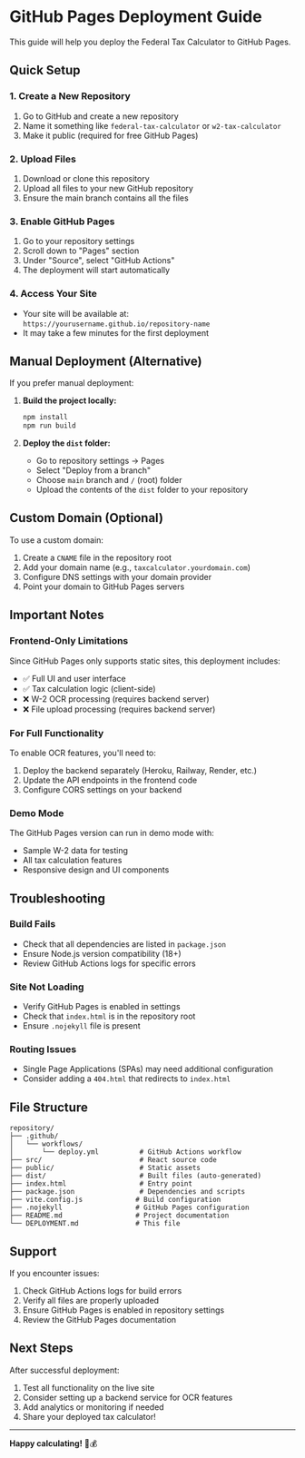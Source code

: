 # GitHub Pages Deployment Guide

This guide will help you deploy the Federal Tax Calculator to GitHub Pages.

## Quick Setup

### 1. Create a New Repository
1. Go to GitHub and create a new repository
2. Name it something like `federal-tax-calculator` or `w2-tax-calculator`
3. Make it public (required for free GitHub Pages)

### 2. Upload Files
1. Download or clone this repository
2. Upload all files to your new GitHub repository
3. Ensure the main branch contains all the files

### 3. Enable GitHub Pages
1. Go to your repository settings
2. Scroll down to "Pages" section
3. Under "Source", select "GitHub Actions"
4. The deployment will start automatically

### 4. Access Your Site
- Your site will be available at: `https://yourusername.github.io/repository-name`
- It may take a few minutes for the first deployment

## Manual Deployment (Alternative)

If you prefer manual deployment:

1. **Build the project locally:**
   ```bash
   npm install
   npm run build
   ```

2. **Deploy the `dist` folder:**
   - Go to repository settings → Pages
   - Select "Deploy from a branch"
   - Choose `main` branch and `/` (root) folder
   - Upload the contents of the `dist` folder to your repository

## Custom Domain (Optional)

To use a custom domain:

1. Create a `CNAME` file in the repository root
2. Add your domain name (e.g., `taxcalculator.yourdomain.com`)
3. Configure DNS settings with your domain provider
4. Point your domain to GitHub Pages servers

## Important Notes

### Frontend-Only Limitations
Since GitHub Pages only supports static sites, this deployment includes:
- ✅ Full UI and user interface
- ✅ Tax calculation logic (client-side)
- ❌ W-2 OCR processing (requires backend server)
- ❌ File upload processing (requires backend server)

### For Full Functionality
To enable OCR features, you'll need to:
1. Deploy the backend separately (Heroku, Railway, Render, etc.)
2. Update the API endpoints in the frontend code
3. Configure CORS settings on your backend

### Demo Mode
The GitHub Pages version can run in demo mode with:
- Sample W-2 data for testing
- All tax calculation features
- Responsive design and UI components

## Troubleshooting

### Build Fails
- Check that all dependencies are listed in `package.json`
- Ensure Node.js version compatibility (18+)
- Review GitHub Actions logs for specific errors

### Site Not Loading
- Verify GitHub Pages is enabled in settings
- Check that `index.html` is in the repository root
- Ensure `.nojekyll` file is present

### Routing Issues
- Single Page Applications (SPAs) may need additional configuration
- Consider adding a `404.html` that redirects to `index.html`

## File Structure

```
repository/
├── .github/
│   └── workflows/
│       └── deploy.yml          # GitHub Actions workflow
├── src/                        # React source code
├── public/                     # Static assets
├── dist/                       # Built files (auto-generated)
├── index.html                  # Entry point
├── package.json                # Dependencies and scripts
├── vite.config.js             # Build configuration
├── .nojekyll                  # GitHub Pages configuration
├── README.md                  # Project documentation
└── DEPLOYMENT.md              # This file
```

## Support

If you encounter issues:
1. Check GitHub Actions logs for build errors
2. Verify all files are properly uploaded
3. Ensure GitHub Pages is enabled in repository settings
4. Review the GitHub Pages documentation

## Next Steps

After successful deployment:
1. Test all functionality on the live site
2. Consider setting up a backend service for OCR features
3. Add analytics or monitoring if needed
4. Share your deployed tax calculator!

---

**Happy calculating!** 🧮💰

